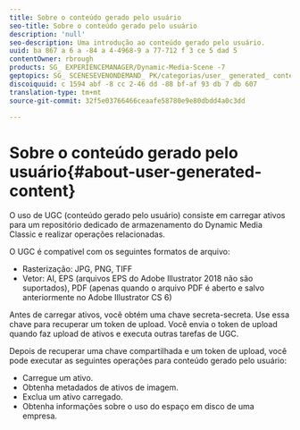```yaml
---
title: Sobre o conteúdo gerado pelo usuário
seo-title: Sobre o conteúdo gerado pelo usuário
description: 'null'
seo-description: Uma introdução ao conteúdo gerado pelo usuário.
uuid: ba 867 a 6 a -84 a 4-4968-9 a 77-712 f 3 ce 5 dad 5
contentOwner: rbrough
products: SG_ EXPERIENCEMANAGER/Dynamic-Media-Scene -7
geptopics: SG_ SCENESEVENONDEMAND_ PK/categorias/user_ generated_ content
discoiquuid: c 1594 abf -8 cc 2-46 dd -88 bf-af 93 db 7 db 607
translation-type: tm+mt
source-git-commit: 32f5e03766466ceaafe58780e9e80dbdd4a0c3dd

---
```



# Sobre o conteúdo gerado pelo usuário{#about-user-generated-content}

O uso de UGC (conteúdo gerado pelo usuário) consiste em carregar ativos para um repositório dedicado de armazenamento do Dynamic Media Classic e realizar operações relacionadas.

O UGC é compatível com os seguintes formatos de arquivo:

* Rasterização: JPG, PNG, TIFF
* Vetor: AI, EPS (arquivos EPS do Adobe Illustrator 2018 não são suportados), PDF (apenas quando o arquivo PDF é aberto e salvo anteriormente no Adobe Illustrator CS 6)

Antes de carregar ativos, você obtém uma chave secreta-secreta. Use essa chave para recuperar um token de upload. Você envia o token de upload quando faz upload de ativos e executa outras tarefas de UGC.

Depois de recuperar uma chave compartilhada e um token de upload, você pode executar as seguintes operações para conteúdo gerado pelo usuário:

* Carregue um ativo.
* Obtenha metadados de ativos de imagem.
* Exclua um ativo carregado.
* Obtenha informações sobre o uso do espaço em disco de uma empresa.

